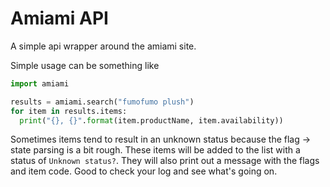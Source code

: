 # Amiami API

A simple api wrapper around the amiami site.

Simple usage can be something like

```python
import amiami

results = amiami.search("fumofumo plush")
for item in results.items:
  print("{}, {}".format(item.productName, item.availability))
```


Sometimes items tend to result in an unknown status because the flag -> state parsing is a bit rough. These items will be added to the list with a status of `Unknown status?`. They will also print out a message with the flags and item code. Good to check your log and see what's going on.
